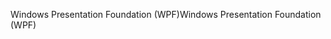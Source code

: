 <span data-ttu-id="1958f-101">Windows Presentation Foundation (WPF)</span><span class="sxs-lookup"><span data-stu-id="1958f-101">Windows Presentation Foundation (WPF)</span></span>